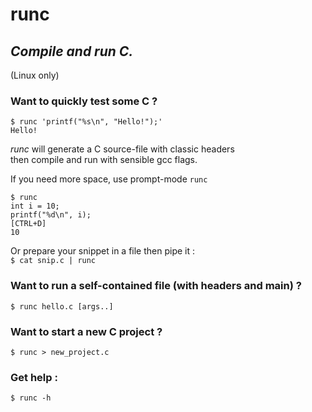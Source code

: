# runc
## *Compile and run C.* 
(Linux only)

### Want to quickly test some C ?  

```
$ runc 'printf("%s\n", "Hello!");'  
Hello!
```

*runc* will generate a C source-file with classic headers  
then compile and run with sensible gcc flags.  

If you need more space, use prompt-mode `runc`  

```
$ runc
int i = 10;  
printf("%d\n", i);  
[CTRL+D]  
10
```

Or prepare your snippet in a file then pipe it :    
`$ cat snip.c | runc`

### Want to run a self-contained file (with headers and main) ?
`$ runc hello.c [args..]`  


### Want to start a new C project ?
`$ runc > new_project.c`  

### Get help :
`$ runc -h`  